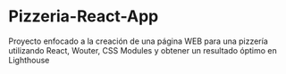 # Pizzeria-React-App
Proyecto enfocado a la creación de una página WEB para una pizzería utilizando React, Wouter, CSS Modules y obtener un resultado óptimo en Lighthouse
